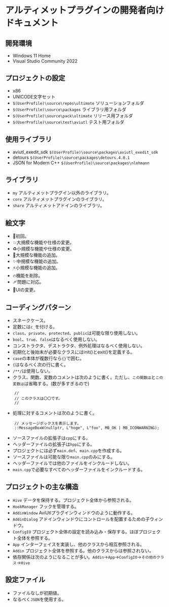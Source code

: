 ﻿# アルティメットプラグインの開発者向けドキュメント

## 開発環境

* Windows 11 Home
* Visual Studio Community 2022

## プロジェクトの設定

* x86
* UNICODE文字セット
* `$(UserProfile)\source\repos\ultimate` ソリューションフォルダ
* `$(UserProfile)\source\packages` ライブラリ用フォルダ
* `$(UserProfile)\source\pack\ultimate` リリース用フォルダ
* `$(UserProfile)\source\test\aviutl` テスト用フォルダ

## 使用ライブラリ

* aviutl_exedit_sdk `$(UserProfile)\source\packages\aviutl_exedit_sdk`
* detours `$(UserProfile)\source\packages\detours.4.0.1`
* JSON for Modern C++ `$(UserProfile)\source\packages\nlohmann`

## ライブラリ

* `my` アルティメットプラグイン以外のライブラリ。
* `core` アルティメットプラグインのライブラリ。
* `share` アルティメットアドインのライブラリ。

## 絵文字

* 🎉初回。
* 💥大規模な機能や仕様の変更。
* ♻️小規模な機能や仕様の変更。
* 🚀大規模な機能の追加。
* ✨中規模な機能の追加。
* ⚡️小規模な機能の追加。
* 🔥機能を削除。
* 🩹問題に対応。
* 🎨UIの変更。

## コーディングパターン

* スネークケース。
* 定数には`c_`を付ける。
* `class`、`private`、`protected`、`public`は可能な限り使用しない。
* `bool`、`true`、`false`はなるべく使用しない。
* コンストラクタ、デストラクタ、例外処理はなるべく使用しない。
* 初期化と後始末が必要なクラスにはinit()とexit()を定義する。
* `case`の本体が複数行なら`{}`で囲む。
* `{`はなるべく次の行に書く。
* `/**/`は使用しない。
* クラス、関数、変数のコメントは次のように書く。ただし、`この関数は`と`この変数は`は省略する。(数が多すぎるので)
```
	//
	// このクラスは〇〇です。
	//
```
* 処理に対するコメントは次のように書く。
```
	// メッセージボックスを表示します。
	::MessageBoxW(nullptr, L"hoge", L"foo", MB_OK | MB_ICONWARNING);
```
* ソースファイルの拡張子は`cpp`にする。
* ヘッダーファイルの拡張子は`hpp`にする。
* プロジェクトには必ず`main.def`、`main.cpp`を作成する。
* ソースファイルは可能な限り`main.cpp`のみにする。
* ヘッダーファイルでは他のファイルをインクルードしない。
* `main.cpp`で必要なすべてのヘッダーファイルをインクルードする。

## プロジェクトの主な構造

* `Hive` データを保持する。プロジェクト全体から参照される。
* `HookManager` フックを管理する。
* `AddinWindow` AviUtlプラグインウィンドウのように動作する。
* `AddinDialog` アドインウィンドウにコントロールを配置するための子ウィンドウ。
* `ConfigIO` プロジェクト全体の設定を読み込み・保存する。ほぼプロジェクト全体を参照する。
* `App` インターフェイスを実装し、他のクラスから相互参照される。
* `Addin` プロジェクト全体を参照する。他のクラスからは参照されない。
* 依存関係は次のようになることが多い。`Addin`->`App`->`ConfigIO`->`その他のクラス`->`Hive`

## 設定ファイル

* ファイルなしが初期値。
* なるべく`JSON`を使用する。
